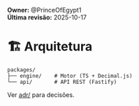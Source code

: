 **Owner:** @PrinceOfEgypt1  
**Última revisão:** 2025-10-17

# 🏗️ Arquitetura

```
packages/
├── engine/    # Motor (TS + Decimal.js)
└── api/       # API REST (Fastify)
```

Ver [adr/](./adr/) para decisões.
